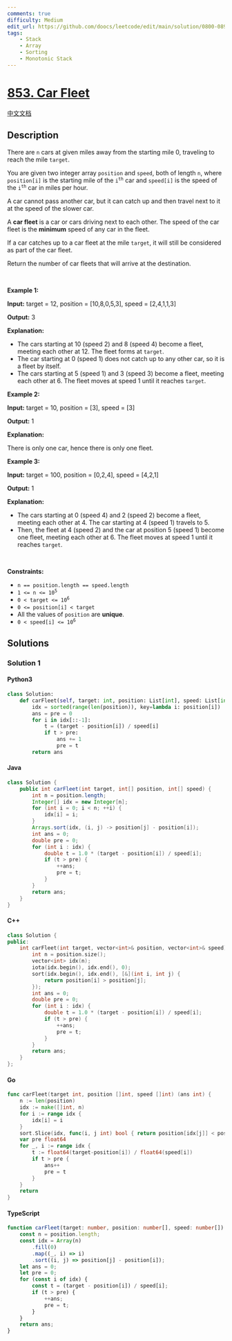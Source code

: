 ```yaml
---
comments: true
difficulty: Medium
edit_url: https://github.com/doocs/leetcode/edit/main/solution/0800-0899/0853.Car%20Fleet/README_EN.md
tags:
    - Stack
    - Array
    - Sorting
    - Monotonic Stack
---
```


<!-- problem:start -->

# [853. Car Fleet](https://leetcode.com/problems/car-fleet)

[中文文档](/solution/0800-0899/0853.Car%20Fleet/README.md)

## Description

<!-- description:start -->

<p>There are <code>n</code> cars at given miles away from the starting mile 0, traveling to reach the mile <code>target</code>.</p>

<p>You are given two integer array <code>position</code> and <code>speed</code>, both of length <code>n</code>, where <code>position[i]</code> is the starting mile of the <code>i<sup>th</sup></code> car and <code>speed[i]</code> is the speed of the <code>i<sup>th</sup></code> car in miles per hour.</p>

<p>A car cannot pass another car, but it can catch up and then travel next to it at the speed of the slower car.</p>

<p>A <strong>car fleet</strong> is a car or cars driving next to each other. The speed of the car fleet is the <strong>minimum</strong> speed of any car in the fleet.</p>

<p>If a car catches up to a car fleet at the mile <code>target</code>, it will still be considered as part of the car fleet.</p>

<p>Return the number of car fleets that will arrive at the destination.</p>

<p>&nbsp;</p>
<p><strong class="example">Example 1:</strong></p>

<div class="example-block">
<p><strong>Input:</strong> <span class="example-io">target = 12, position = [10,8,0,5,3], speed = [2,4,1,1,3]</span></p>

<p><strong>Output:</strong> <span class="example-io">3</span></p>

<p><strong>Explanation:</strong></p>

<ul>
	<li>The cars starting at 10 (speed 2) and 8 (speed 4) become a fleet, meeting each other at 12. The fleet forms at <code>target</code>.</li>
	<li>The car starting at 0 (speed 1) does not catch up to any other car, so it is a fleet by itself.</li>
	<li>The cars starting at 5 (speed 1) and 3 (speed 3) become a fleet, meeting each other at 6. The fleet moves at speed 1 until it reaches <code>target</code>.</li>
</ul>
</div>

<p><strong class="example">Example 2:</strong></p>

<div class="example-block">
<p><strong>Input:</strong> <span class="example-io">target = 10, position = [3], speed = [3]</span></p>

<p><strong>Output:</strong> <span class="example-io">1</span></p>

<p><strong>Explanation:</strong></p>
There is only one car, hence there is only one fleet.</div>

<p><strong class="example">Example 3:</strong></p>

<div class="example-block">
<p><strong>Input:</strong> <span class="example-io">target = 100, position = [0,2,4], speed = [4,2,1]</span></p>

<p><strong>Output:</strong> <span class="example-io">1</span></p>

<p><strong>Explanation:</strong></p>

<ul>
	<li>The cars starting at 0 (speed 4) and 2 (speed 2) become a fleet, meeting each other at 4. The car starting at 4 (speed 1) travels to 5.</li>
	<li>Then, the fleet at 4 (speed 2) and the car at position 5 (speed 1) become one fleet, meeting each other at 6. The fleet moves at speed 1 until it reaches <code>target</code>.</li>
</ul>
</div>

<p>&nbsp;</p>
<p><strong>Constraints:</strong></p>

<ul>
	<li><code>n == position.length == speed.length</code></li>
	<li><code>1 &lt;= n &lt;= 10<sup>5</sup></code></li>
	<li><code>0 &lt; target &lt;= 10<sup>6</sup></code></li>
	<li><code>0 &lt;= position[i] &lt; target</code></li>
	<li>All the values of <code>position</code> are <strong>unique</strong>.</li>
	<li><code>0 &lt; speed[i] &lt;= 10<sup>6</sup></code></li>
</ul>

<!-- description:end -->

## Solutions

<!-- solution:start -->

### Solution 1

<!-- tabs:start -->

#### Python3

```python
class Solution:
    def carFleet(self, target: int, position: List[int], speed: List[int]) -> int:
        idx = sorted(range(len(position)), key=lambda i: position[i])
        ans = pre = 0
        for i in idx[::-1]:
            t = (target - position[i]) / speed[i]
            if t > pre:
                ans += 1
                pre = t
        return ans
```

#### Java

```java
class Solution {
    public int carFleet(int target, int[] position, int[] speed) {
        int n = position.length;
        Integer[] idx = new Integer[n];
        for (int i = 0; i < n; ++i) {
            idx[i] = i;
        }
        Arrays.sort(idx, (i, j) -> position[j] - position[i]);
        int ans = 0;
        double pre = 0;
        for (int i : idx) {
            double t = 1.0 * (target - position[i]) / speed[i];
            if (t > pre) {
                ++ans;
                pre = t;
            }
        }
        return ans;
    }
}
```

#### C++

```cpp
class Solution {
public:
    int carFleet(int target, vector<int>& position, vector<int>& speed) {
        int n = position.size();
        vector<int> idx(n);
        iota(idx.begin(), idx.end(), 0);
        sort(idx.begin(), idx.end(), [&](int i, int j) {
            return position[i] > position[j];
        });
        int ans = 0;
        double pre = 0;
        for (int i : idx) {
            double t = 1.0 * (target - position[i]) / speed[i];
            if (t > pre) {
                ++ans;
                pre = t;
            }
        }
        return ans;
    }
};
```

#### Go

```go
func carFleet(target int, position []int, speed []int) (ans int) {
	n := len(position)
	idx := make([]int, n)
	for i := range idx {
		idx[i] = i
	}
	sort.Slice(idx, func(i, j int) bool { return position[idx[j]] < position[idx[i]] })
	var pre float64
	for _, i := range idx {
		t := float64(target-position[i]) / float64(speed[i])
		if t > pre {
			ans++
			pre = t
		}
	}
	return
}
```

#### TypeScript

```ts
function carFleet(target: number, position: number[], speed: number[]): number {
    const n = position.length;
    const idx = Array(n)
        .fill(0)
        .map((_, i) => i)
        .sort((i, j) => position[j] - position[i]);
    let ans = 0;
    let pre = 0;
    for (const i of idx) {
        const t = (target - position[i]) / speed[i];
        if (t > pre) {
            ++ans;
            pre = t;
        }
    }
    return ans;
}
```

<!-- tabs:end -->

<!-- solution:end -->

<!-- problem:end -->
